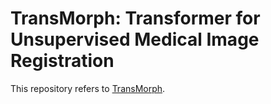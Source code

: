 # TransMorph: Transformer for Unsupervised Medical Image Registration
This repository refers to [TransMorph](https://github.com/junyuchen245/TransMorph_Transformer_for_Medical_Image_Registration).
